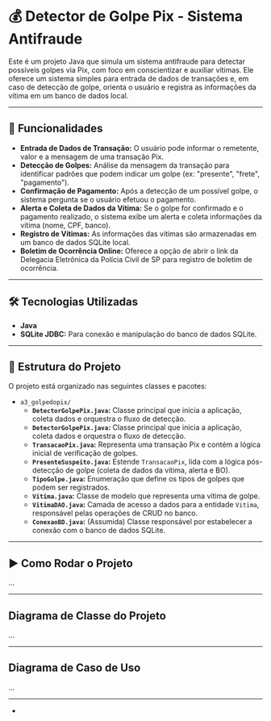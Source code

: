 # 💰 Detector de Golpe Pix - Sistema Antifraude

Este é um projeto Java que simula um sistema antifraude para detectar possíveis golpes via Pix, com foco em conscientizar e auxiliar vítimas. Ele oferece um sistema simples para entrada de dados de transações e, em caso de detecção de golpe, orienta o usuário e registra as informações da vítima em um banco de dados local.

---

## 🚀 Funcionalidades

* **Entrada de Dados de Transação:** O usuário pode informar o remetente, valor e a mensagem de uma transação Pix.
* **Detecção de Golpes:** Análise da mensagem da transação para identificar padrões que podem indicar um golpe (ex: "presente", "frete", "pagamento").
* **Confirmação de Pagamento:** Após a detecção de um possível golpe, o sistema pergunta se o usuário efetuou o pagamento.
* **Alerta e Coleta de Dados da Vítima:** Se o golpe for confirmado e o pagamento realizado, o sistema exibe um alerta e coleta informações da vítima (nome, CPF, banco).
* **Registro de Vítimas:** As informações das vítimas são armazenadas em um banco de dados SQLite local.
* **Boletim de Ocorrência Online:** Oferece a opção de abrir o link da Delegacia Eletrônica da Polícia Civil de SP para registro de boletim de ocorrência.

---

## 🛠️ Tecnologias Utilizadas

* **Java**
* **SQLite JDBC:** Para conexão e manipulação do banco de dados SQLite.

---

## 📁 Estrutura do Projeto

O projeto está organizado nas seguintes classes e pacotes:

* `a3_golpedopix/`
    * **`DetectorGolpePix.java`:** Classe principal que inicia a aplicação, coleta dados e orquestra o fluxo de detecção.
    * **`DetectorGolpePix.java`:** Classe principal que inicia a aplicação, coleta dados e orquestra o fluxo de detecção.
    * **`TransacaoPix.java`:** Representa uma transação Pix e contém a lógica inicial de verificação de golpes.
    * **`PresenteSuspeito.java`:** Estende `TransacaoPix`, lida com a lógica pós-detecção de golpe (coleta de dados da vítima, alerta e BO).
    * **`TipoGolpe.java`:** Enumeração que define os tipos de golpes que podem ser registrados.
    * **`Vitima.java`:** Classe de modelo que representa uma vítima de golpe.
    * **`VitimaDAO.java`:** Camada de acesso a dados para a entidade `Vitima`, responsável pelas operações de CRUD no banco.
    * **`ConexaoBD.java`:** (Assumida) Classe responsável por estabelecer a conexão com o banco de dados SQLite.
---

## ▶️ Como Rodar o Projeto

...

---

## Diagrama de Classe do Projeto

...

---

## Diagrama de Caso de Uso

...

---
-
